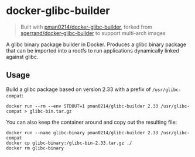 # docker-glibc-builder

>Built with [pman0214/docker-glibc-builder](https://github.com/pman0214/docker-glibc-builder), forked from [sgerrand/docker-glibc-builder](https://github.com/sgerrand/docker-glibc-builder) to support multi-arch images

A glibc binary package builder in Docker. Produces a glibc binary package that can be imported into a rootfs to run applications dynamically linked against glibc.

## Usage

Build a glibc package based on version 2.33 with a prefix of `/usr/glibc-compat`:

```
docker run --rm --env STDOUT=1 pman0214/glibc-builder 2.33 /usr/glibc-compat > glibc-bin.tar.gz
```

You can also keep the container around and copy out the resulting file:

```
docker run --name glibc-binary pman0214/glibc-builder 2.33 /usr/glibc-compat
docker cp glibc-binary:/glibc-bin-2.33.tar.gz ./
docker rm glibc-binary
```
